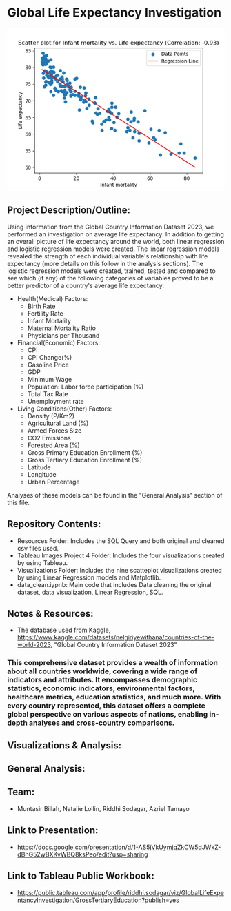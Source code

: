 # Global Life Expectancy Investigation
![scatter1](Visualizations/LEScatter0.png)
## Project Description/Outline:
Using information from the Global Country Information Dataset 2023, we performed an investigation on average life expectancy.  In addition to getting an overall picture of life expectancy around the world, both linear regression and logistic regression models were created.  The linear regression models revealed the strength of each individual variable's relationship with life expectancy (more details on this follow in the analysis sections).  The logistic regression models were created, trained, tested and compared to see which (if any) of the following categories of variables proved to be a better predictor of a country's average life expectancy:

- Health(Medical) Factors:
    - Birth Rate 
    - Fertility Rate
    - Infant Mortality
    - Maternal Mortality Ratio 
    - Physicians per Thousand
- Financial(Economic) Factors:
    - CPI 
    - CPI Change(%) 
    - Gasoline Price
    - GDP
    - Minimum Wage
    - Population: Labor force participation (%) 
    - Total Tax Rate
    - Unemployment rate
- Living Conditions(Other) Factors:
    - Density (P/Km2)
    - Agricultural Land (%)
    - Armed Forces Size
    - CO2 Emissions
    - Forested Area (%)
    - Gross Primary Education Enrollment (%)
    - Gross Tertiary Education Enrollment (%)
    - Latitude 
    - Longitude
    - Urban Percentage



Analyses of these models can be found in the "General Analysis" section of this file.
## Repository Contents:
- Resources Folder: Includes the SQL Query and both original and cleaned csv files used.
- Tableau Images Project 4 Folder: Includes the four visualizations created by using Tableau.
- Visualizations Folder: Includes the nine scatteplot visualizations created by using Linear Regression models and Matplotlib.
- data_clean.iypnb: Main code that includes Data cleaning the original dataset, data visualization, Linear Regression, SQL.

## Notes & Resources: 
- The database used from Kaggle, https://www.kaggle.com/datasets/nelgiriyewithana/countries-of-the-world-2023, "Global Country Information Dataset 2023"
### This comprehensive dataset provides a wealth of information about all countries worldwide, covering a wide range of indicators and attributes. It encompasses demographic statistics, economic indicators, environmental factors, healthcare metrics, education statistics, and much more. With every country represented, this dataset offers a complete global perspective on various aspects of nations, enabling in-depth analyses and cross-country comparisons.

## Visualizations & Analysis:

## General Analysis:

## Team: 
- Muntasir Billah, Natalie Lollin, Riddhi Sodagar, Azriel Tamayo

## Link to Presentation: 
- https://docs.google.com/presentation/d/1-AS5jVkUymjqZkCW5dJWxZ-dBhG52wBXKvWBQ8ksPeo/edit?usp=sharing

## Link to Tableau Public Workbook: 
- https://public.tableau.com/app/profile/riddhi.sodagar/viz/GlobalLifeExpentancyInvestigation/GrossTertiaryEducation?publish=yes

